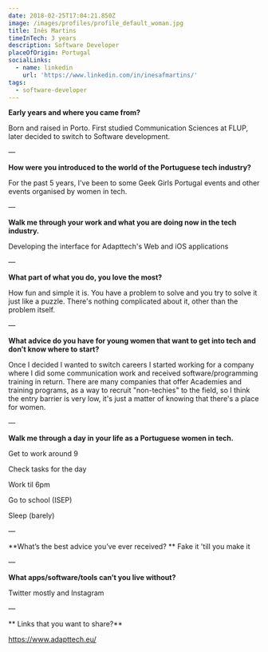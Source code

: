 ```yaml
---
date: 2018-02-25T17:04:21.850Z
image: /images/profiles/profile_default_woman.jpg
title: Inês Martins
timeInTech: 3 years
description: Software Developer
placeOfOrigin: Portugal
socialLinks:
  - name: linkedin
    url: 'https://www.linkedin.com/in/inesafmartins/'
tags:
  - software-developer
---
```

**Early years and where you came from?**

Born and raised in Porto. First studied Communication Sciences at FLUP, later decided to switch to Software development.

—

**How were you introduced to the world of the Portuguese tech industry?**

For the past 5 years, I've been to some Geek Girls Portugal events and other events organised by women in tech.

—

**Walk me through your work and what you are doing now in the tech industry.**

Developing the interface for Adapttech's Web and iOS applications

—

**What part of what you do, you love the most?**

How fun and simple it is. You have a problem to solve and you try to solve it just like a puzzle. There's nothing complicated about it, other than the problem itself.

—


**What advice do you have for young women that want to get into tech and don’t know where to start?**

Once I decided I wanted to switch careers I started working for a company where I did some communication work and received software/programming training in return. There are many companies that offer Academies and training programs, as a way to recruit "non-techies" to the field, so I think the entry barrier is very low, it's just a matter of knowing that there's a place for women. 

—

**Walk me through a day in your life as a Portuguese women in tech.**

Get to work around 9

Check tasks for the day

Work til 6pm

Go to school  (ISEP)

Sleep (barely)

—

**What’s the best advice you’ve ever received?
**
Fake it 'till you make it

—

**What apps/software/tools can’t you live without?**

Twitter mostly and Instagram

—

**
Links that you want to share?**



https://www.adapttech.eu/



